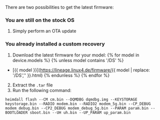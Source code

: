 There are two possibilities to get the latest firmware:

### You are still on the stock OS

1. Simply perform an OTA update

### You already installed a custom recovery

1. Download the latest firmware for your model:
{% for model in device.models %}
{% unless model contains '/DS' %}
  - [{{ model }}](https://lineage.linux4.de/firmware/{{ model | replace: '/DS','' }}.html)
{% endunless %}
{% endfor %}
2. Extract the `.tar` file
3. Run the following command:
  ```
heimdall flash --CM cm.bin --DQMDBG dqmdbg.img --KEYSTORAGE keystorage.bin --RADIO modem.bin --RADIO2 modem_5g.bin --CP_DEBUG modem_debug.bin --CP2_DEBUG modem_debug_5g.bin --PARAM param.bin --BOOTLOADER sboot.bin --UH uh.bin --UP_PARAM up_param.bin
  ```
